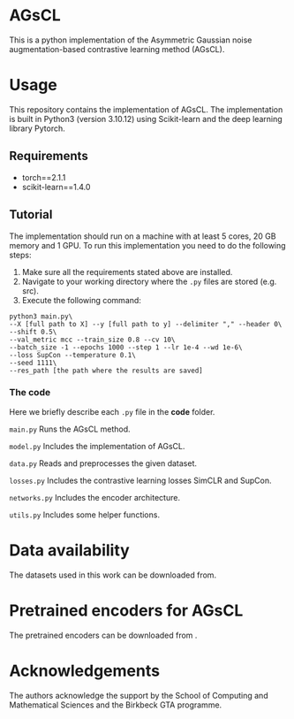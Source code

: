 # AGsCL
This is a python implementation of the Asymmetric Gaussian noise augmentation-based contrastive learning method (AGsCL).

# Usage
This repository contains the implementation of AGsCL. The implementation is built in Python3 (version 3.10.12) using Scikit-learn and the deep learning library Pytorch. 

## Requirements
- torch==2.1.1
- scikit-learn==1.4.0

## Tutorial
The implementation should run on a machine with at least 5 cores, 20 GB memory and 1 GPU. To run this implementation you need to do the following steps:
1. Make sure all the requirements stated above are installed.
2. Navigate to your working directory where the `.py` files are stored (e.g. src).
3. Execute the following command:
```
python3 main.py\
--X [full path to X] --y [full path to y] --delimiter "," --header 0\
--shift 0.5\
--val_metric mcc --train_size 0.8 --cv 10\
--batch_size -1 --epochs 1000 --step 1 --lr 1e-4 --wd 1e-6\
--loss SupCon --temperature 0.1\
--seed 1111\
--res_path [the path where the results are saved]
```

### The code
Here we briefly describe each `.py` file in the **code** folder.

`main.py` Runs the AGsCL method.

`model.py` Includes the implementation of AGsCL.

`data.py` Reads and preprocesses the given dataset.

`losses.py` Includes the contrastive learning losses SimCLR and SupCon.

`networks.py` Includes the encoder architecture.

`utils.py` Includes some helper functions.

# Data availability
The datasets used in this work can be downloaded from.

# Pretrained encoders for AGsCL
The pretrained encoders can be downloaded from .

# Acknowledgements
The authors acknowledge the support by the School of Computing and Mathematical Sciences and the Birkbeck GTA programme.
